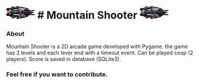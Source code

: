 ![alt text](https://github.com/Selomar/MountainShooter/blob/master/asset/Player2.png) # Mountain Shooter ![alt text](https://github.com/Selomar/MountainShooter/blob/master/asset/Player2.png)
===============

### About

Mountain Shooter is a 2D arcade game developed with Pygame. the game has 2 levels and each lever end with a timeout event. Can be played coop (2 players). Score is saved in database (SQLite3).

### Feel free if you want to contribute.
